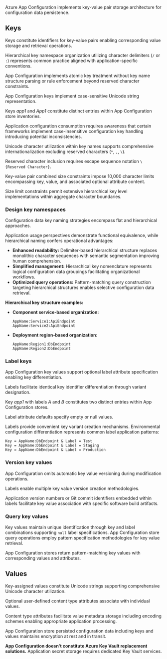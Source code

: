 Azure App Configuration implements key-value pair storage architecture for configuration data persistence.

## Keys

Keys constitute identifiers for key-value pairs enabling corresponding value storage and retrieval operations.

Hierarchical key namespace organization utilizing character delimiters (`/` or `:`) represents common practice aligned with application-specific conventions.

App Configuration implements atomic key treatment without key name structure parsing or rule enforcement beyond reserved character constraints.

App Configuration keys implement case-sensitive Unicode string representation.

Keys _app1_ and _App1_ constitute distinct entries within App Configuration store inventories.

Application configuration consumption requires awareness that certain frameworks implement case-insensitive configuration key handling introducing potential inconsistencies.

Unicode character utilization within key names supports comprehensive internationalization excluding reserved characters (`*`, `,`, `\`).

Reserved character inclusion requires escape sequence notation `\{Reserved Character}`.

Key-value pair combined size constraints impose 10,000 character limits encompassing key, value, and associated optional attribute content.

Size limit constraints permit extensive hierarchical key level implementations within aggregate character boundaries.

### Design key namespaces

Configuration data key naming strategies encompass flat and hierarchical approaches.

Application usage perspectives demonstrate functional equivalence, while hierarchical naming confers operational advantages:

- **Enhanced readability:** Delimiter-based hierarchical structure replaces monolithic character sequences with semantic segmentation improving human comprehension.
- **Simplified management:** Hierarchical key nomenclature represents logical configuration data groupings facilitating organizational workflows.
- **Optimized query operations:** Pattern-matching query construction targeting hierarchical structures enables selective configuration data retrieval.

**Hierarchical key structure examples:**

- **Component service-based organization:**

  ```
  AppName:Service1:ApiEndpoint
  AppName:Service2:ApiEndpoint
  ```

- **Deployment region-based organization:**

  ```
  AppName:Region1:DbEndpoint
  AppName:Region2:DbEndpoint
  ```

### Label keys

App Configuration key values support optional label attribute specification enabling key differentiation.

Labels facilitate identical key identifier differentiation through variant designation.

Key _app1_ with labels _A_ and _B_ constitutes two distinct entries within App Configuration stores.

Label attribute defaults specify empty or null values.

Labels provide convenient key variant creation mechanisms. Environmental configuration differentiation represents common label application patterns:

```
Key = AppName:DbEndpoint & Label = Test
Key = AppName:DbEndpoint & Label = Staging
Key = AppName:DbEndpoint & Label = Production
```

### Version key values

App Configuration omits automatic key value versioning during modification operations.

Labels enable multiple key value version creation methodologies.

Application version numbers or Git commit identifiers embedded within labels facilitate key value association with specific software build artifacts.

### Query key values

Key values maintain unique identification through key and label combinations supporting `null` label specifications. App Configuration store query operations employ pattern specification methodologies for key value retrieval.

App Configuration stores return pattern-matching key values with corresponding values and attributes.

## Values

Key-assigned values constitute Unicode strings supporting comprehensive Unicode character utilization.

Optional user-defined content type attributes associate with individual values.

Content type attributes facilitate value metadata storage including encoding schemes enabling appropriate application processing.

App Configuration store persisted configuration data including keys and values maintains encryption at rest and in transit.

**App Configuration doesn't constitute Azure Key Vault replacement solutions.** Application secret storage requires dedicated Key Vault services.
